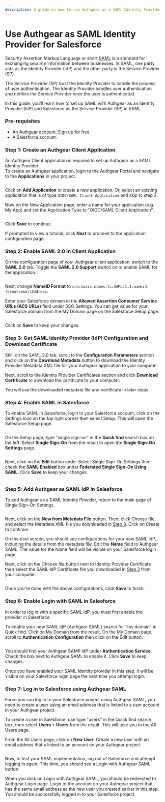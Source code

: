 ```yaml
---
description: A guide on how to use Authgear as a SAML Identity Provider IdP in Salesforce
---
```


# Use Authgear as SAML Identity Provider for Salesforce

Security Assertion Markup Language or short [SAML](https://docs.oasis-open.org/security/saml/Post2.0/sstc-saml-tech-overview-2.0.html) is a standard for exchanging security information between businesses. In SAML, one party acts as the Identity Provider (IdP) and the other party is the Service Provider (SP).

The Service Provider (SP) trust the Identity Provider to handle the process of user authentication. The Identity Provider handles user authentication and notifies the Service Provider once the user is authenticated.

In this guide, you'll learn how to set up SAML with Authgear as an Identity Provider (IdP) and Salesforce as the Service Provider (SP) in SAML.

### Pre-requisites

* An Authgear account. [Sign up](https://authgear.com) for free.
* A Salesforce account.

### Step 1: Create an Authgear Client Application

An Authgear Client application is required to set up Authgear as a SAML Identity Provider.\
To create an Authgear application, login to the Authgear Portal and navigate to the **Applications** in your project.&#x20;

<figure><img src="../../../.gitbook/assets/authgear-nav-applications.png" alt=""><figcaption></figcaption></figure>

Click on **Add Application** to create a new application. Or, select an existing application that is of type `OIDC/SAML Client Application` and skip to step 2.

Now on the New Application page, enter a name for your application (e.g. My App) and set the Application Type to "OIDC/SAML Client Application".

<figure><img src="../../../.gitbook/assets/authgear-new-app-saml.png" alt=""><figcaption></figcaption></figure>

Click **Save** to continue.

If prompted to view a tutorial, click **Next** to proceed to the application configuration page.

### Step 2: Enable SAML 2.0 in Client Application

On the configuration page of your Authgear client application, switch to the **SAML 2.0** tab. Toggle the **SAML 2.0 Support** switch on to enable SAML for the application.

<figure><img src="../../../.gitbook/assets/authgear-saml-tab (1).png" alt=""><figcaption></figcaption></figure>

Next, change **NameID Format** to `urn:oasis:names:tc:SAML:1.1:nameid-format:emailAddress`.

Enter your Salesforce domain in the **Allowed Assertion Consumer Service URLs (ACS URLs)** field under SSO Settings. You can get value for your Salesforce domain from the My Domain page on the Salesforce Setup page.

<figure><img src="../../../.gitbook/assets/authgear-saml-config.png" alt=""><figcaption></figcaption></figure>

Click on **Save** to keep your changes.

### Step 3: Get SAML Identity Provider (IdP) Configuration and Download Certificate

Still, on the SAML 2.0 tab, scroll to the **Configuration Parameters** section and click on the **Download Metadata** button to download the Identity Provider Metadata XML file for your Authgear application to your computer.

Next, scroll to the Identity Provider Certificates section and click **Download Certificate** to download the certificate to your computer.

You will use the downloaded metadata file and certificate in later steps.

### Step 4: Enable SAML in Salesforce

To enable SAML in Salesforce, login to your Salesforce account, click on the Settings icon on the top right corner then select Setup. This will open the Salesforce Setup page.

<figure><img src="../../../.gitbook/assets/salesforce-nav-setup.png" alt=""><figcaption></figcaption></figure>

On the Setup page, type "single sign-on" in the **Quick find** search box on the left. Select **Single Sign-On** from the result to open the **Single Sign-On Settings** page.

<figure><img src="../../../.gitbook/assets/salesforce-quick-find.png" alt=""><figcaption></figcaption></figure>

Next, click on the **Edit** button under Select Single Sign-On Settings then check the **SAML Enabled** box under **Federated Single Sign-On Using SAML**. Click **Save** to keep your changes.

<figure><img src="../../../.gitbook/assets/salesforce-edit-sso-btn.png" alt=""><figcaption></figcaption></figure>

### Step 5: Add Authgear as SAML IdP in Salesforce

To add Authgear as a SAML Identity Provider, return to the main page of Single Sign-On Settings.&#x20;

<figure><img src="../../../.gitbook/assets/sales-force-new-idp-btn.png" alt=""><figcaption></figcaption></figure>

Next, click on the **New from Metadata File** button. Then, click Choose file, and select the Metadata XML file you downloaded in [Step 3](use-authgear-as-saml-identity-provider-for-salesforce.md#step-3-get-saml-identity-provider-idp-configuration-and-download-certificate). Click on Create to continue.

On the next screen, you should see configurations for your new SAML IdP, including the details from the metadata file. Edit the **Name** field to Authgear SAML. The value for the Name field will be visible on your Salesforce login page.

Next, click on the Choose file button next to Identity Provider Certificate then select the SAML IdP Certificate file you downloaded in [Step 3](use-authgear-as-saml-identity-provider-for-salesforce.md#step-3-get-saml-identity-provider-idp-configuration-and-download-certificate) from your computer.

<figure><img src="../../../.gitbook/assets/salesforce-idp-config.png" alt=""><figcaption></figcaption></figure>

Once you're done with the above configurations, click **Save** to finish.

### Step 6: Enable Login with SAML in Salesforce

In order to log in with a specific SAML IdP, you must first enable the provider in Salesforce.

To enable your new SAML IdP (Authgear SAML) search for "my domain" in Quick find. Click on My Domain from the result. On the My Domain page, scroll to **Authentication Configuration** then click on the Edit button.

<figure><img src="../../../.gitbook/assets/salesforce-mydomain.png" alt=""><figcaption></figcaption></figure>

You should find your Authgear SAMP IdP under **Authentication Service**. Check the box next to Authgear SAML to enable it. Click **Save** to keep changes.

Once you have enabled your SAML Identity provider in this step, it will be visible on your Salesforce login page the next time you attempt login.

### Step 7: Log in to Salesforce using Authgear SAML &#x20;

Force you can log in to your Salesforce project using Authgear SAML, you need to create a user using an email address that is linked to a user account in your Authgear project.

To create a user in Salesforce, use type "users" in the Quick find search box, then select **Users** > **Users** from the result. This will take you to the All Users page.

From the All Users page, click on **New User**. Create a new user with an email address that's linked to an account on your Authgear project.

<figure><img src="../../../.gitbook/assets/salesforce-add-user.png" alt=""><figcaption></figcaption></figure>

Now, to test your SAML implementation, log out of Salesforce and attempt logging in again. This time, you should see a Login with Authgear SAML button.&#x20;

When you click on Login with Authgear SAML, you should be redirected to Authgear Login page. Login to the account on your Authgear project that has the same email address as the new user you created earlier in this step. You should be successfully logged in to your Salesforce project.

<figure><img src="../../../.gitbook/assets/salesforce-login-page.png" alt=""><figcaption></figcaption></figure>
